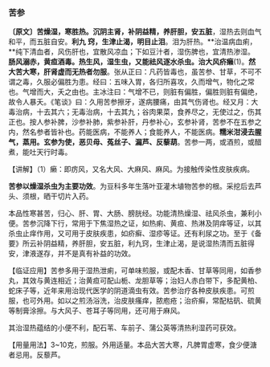 ### 苦参

**〔原文〕苦燥湿，寒胜热。沉阴主肾，补阴益精，养肝胆，安五脏**，湿热去则血气和平，而五脏自安。**利九**
**窍，生津止渴，明目止泪**。泪为肝热。**治温病血痢，**纯下清血者，风伤肝也，宜散风凉血；下如豆汁者，湿伤脾也，宜清热渗湿。**肠风溺赤，黄疸酒毒。热生风，湿生虫，又能祛风逐水杀虫。治大风疥癞**(1)。**然大苦大寒，肝肾虚而无热者勿服**。张从正曰：凡药皆毒也，虽苦参、甘草，不可不谓之毒，久服必偏胜为患。经曰：五味入胃，各归所喜攻，久而增气，物化之常也。气增而大，夭之由也。主冰注曰：气增不已，则脏有偏胜，偏胜则脏有偏绝，故令人暴夭。《笔谈》曰：久用苦参擦牙，遂病腰痛，由其气伤肾也。经又月：大毒治病，十去其六；无毒治病，十去其九；谷肉果菜，食养尽之，无使过之，伤其正也。按人参补脾，沙参补肺，紫参补肝，丹参补心，玄参补肾，苦参不在五参之内，然名参者皆补也。药能医病，不能养人；食能养人，不能医病。**糯米泔浸去腥气，蒸用。玄参为使，恶贝母、菟丝子、漏芦、反藜葫**。苦参一两，或酒煎，或醋煮，能吐天行时毒。

【讲解】（1）癞：即疠风，又名大风、大麻风、麻风。为接触传染性皮肤疾病。

**苦参以燥湿杀虫为主要功效**。为豆科多年生落叶亚灌木埴物苦参的根。采挖后去芦头、须根，晒干切片入药。

本品性寒甚苦，归心、肝、胃、大肠、膀胱经。功能清热燥湿、祛风杀虫，兼利小便。苦参沉降下行，常用于下焦湿热之证，如热痢、黄疸、热淋及阴痒等证，以其杀虫止痒作用，又可用于皮肤疾患，如疥癣、湿疹等证。还有利尿之功。至于《备要》所云补阴益精，养肝胆，安五脏，利九窍，生津止渴，是说湿热清而五脏得安，津液遂存，并不是真有补益的功效。

【临证应用】苦参多用于湿热泄痢，可单味煎服，或配木香、甘草等同用，如香参丸，其效与黄连相近；治黄疸可配山栀、龙胆草等；治妇人赤白带下，多配黄柏、蛇床子等，近年来用治现代医学的阴道滴虫有效。苦参治疗各种皮肤疾患。可煎服，也可外用。如以之煎汤浴洗，治皮肤瘙痒，脓庖疮；治疥癣，常配枯矾、硫黄等制膏涂擦。与大风子、苍耳子等同用，还可用于麻风。

其治湿热蕴结的小便不利，配石苇、车前子、蒲公英等清热利湿药可获效。

【用量用法】3~10克，煎服。外用适量。本品大苦大寒，凡脾胃虚寒，食少便溏者忌用。反藜芦。
